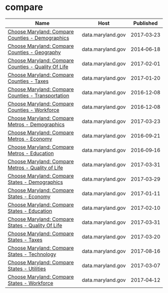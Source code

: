 # compare

Name | Host | Published
---- | ---- | ---------
[Choose Maryland: Compare Counties - Demographics](../datasets/pa7d-u6hs.md) | data.maryland.gov | 2017&#x2011;03&#x2011;23
[Choose Maryland: Compare Counties - Geography](../datasets/mfac-nzpe.md) | data.maryland.gov | 2014&#x2011;06&#x2011;18
[Choose Maryland: Compare Counties - Quality Of Life](../datasets/dyym-bjv4.md) | data.maryland.gov | 2017&#x2011;02&#x2011;01
[Choose Maryland: Compare Counties - Taxes](../datasets/9rx9-sduc.md) | data.maryland.gov | 2017&#x2011;01&#x2011;20
[Choose Maryland: Compare Counties - Transportation](../datasets/ief7-i74z.md) | data.maryland.gov | 2016&#x2011;12&#x2011;08
[Choose Maryland: Compare Counties - Workforce](../datasets/q7q7-usgm.md) | data.maryland.gov | 2016&#x2011;12&#x2011;08
[Choose Maryland: Compare Metros - Demographics](../datasets/h2qn-scd8.md) | data.maryland.gov | 2017&#x2011;03&#x2011;23
[Choose Maryland: Compare Metros - Economy](../datasets/evyv-ezm8.md) | data.maryland.gov | 2016&#x2011;09&#x2011;21
[Choose Maryland: Compare Metros - Education](../datasets/tybw-nzqj.md) | data.maryland.gov | 2016&#x2011;09&#x2011;16
[Choose Maryland: Compare Metros - Quality of Life](../datasets/yjpu-x8hr.md) | data.maryland.gov | 2017&#x2011;03&#x2011;31
[Choose Maryland: Compare States - Demographics](../datasets/8mc4-hxm7.md) | data.maryland.gov | 2017&#x2011;03&#x2011;29
[Choose Maryland: Compare States - Economy](../datasets/gv8w-7mdg.md) | data.maryland.gov | 2017&#x2011;01&#x2011;11
[Choose Maryland: Compare States - Education](../datasets/3bkz-cttp.md) | data.maryland.gov | 2017&#x2011;02&#x2011;10
[Choose Maryland: Compare States - Quality Of Life](../datasets/cz6x-aq2i.md) | data.maryland.gov | 2017&#x2011;03&#x2011;31
[Choose Maryland: Compare States - Taxes](../datasets/t833-r94z.md) | data.maryland.gov | 2017&#x2011;03&#x2011;20
[Choose Maryland: Compare States - Technology](../datasets/enjg-rjqz.md) | data.maryland.gov | 2017&#x2011;08&#x2011;16
[Choose Maryland: Compare States - Utilities](../datasets/su2w-hm7s.md) | data.maryland.gov | 2017&#x2011;03&#x2011;07
[Choose Maryland: Compare States - Workforce](../datasets/5esm-neyf.md) | data.maryland.gov | 2017&#x2011;04&#x2011;12

